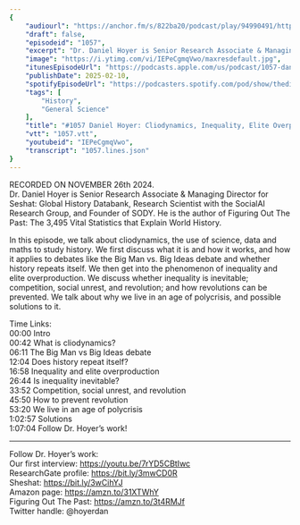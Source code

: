 ```yaml
---
{
	"audiourl": "https://anchor.fm/s/822ba20/podcast/play/94990491/https%3A%2F%2Fd3ctxlq1ktw2nl.cloudfront.net%2Fstaging%2F2024-10-26%2F3eec68db-bf0d-d5bc-2996-2b67caf6d591.m4a",
	"draft": false,
	"episodeid": "1057",
	"excerpt": "Dr. Daniel Hoyer is Senior Research Associate & Managing Director for Seshat: Global History Databank, Research Scientist with the SocialAI Research Group, and Founder of SODY. He is the author of Figuring Out The Past: The 3,495 Vital Statistics that Explain World History.",
	"image": "https://i.ytimg.com/vi/IEPeCgmqVwo/maxresdefault.jpg",
	"itunesEpisodeUrl": "https://podcasts.apple.com/us/podcast/1057-daniel-hoyer-cliodynamics-inequality-elite-overproduction/id1451347236?i=1000690907275&uo=4",
	"publishDate": 2025-02-10,
	"spotifyEpisodeUrl": "https://podcasters.spotify.com/pod/show/thedissenter/episodes/1057-Daniel-Hoyer-Cliodynamics--Inequality--Elite-Overproduction--and-Revolution-e2rhcmr",
	"tags": [
		"History",
		"General Science"
	],
	"title": "#1057 Daniel Hoyer: Cliodynamics, Inequality, Elite Overproduction, and Revolution",
	"vtt": "1057.vtt",
	"youtubeid": "IEPeCgmqVwo",
	"transcript": "1057.lines.json"
}
---
```

RECORDED ON NOVEMBER 26th 2024.  
Dr. Daniel Hoyer is Senior Research Associate & Managing Director for Seshat: Global History Databank, Research Scientist with the SocialAI Research Group, and Founder of SODY. He is the author of Figuring Out The Past: The 3,495 Vital Statistics that Explain World History.

In this episode, we talk about cliodynamics, the use of science, data and maths to study history. We first discuss what it is and how it works, and how it applies to debates like the Big Man vs. Big Ideas debate and whether history repeats itself. We then get into the phenomenon of inequality and elite overproduction. We discuss whether inequality is inevitable; competition, social unrest, and revolution; and how revolutions can be prevented. We talk about why we live in an age of polycrisis, and possible solutions to it.

Time Links:  
<time>00:00</time> Intro  
<time>00:42</time> What is cliodynamics?  
<time>06:11</time> The Big Man vs Big Ideas debate  
<time>12:04</time> Does history repeat itself?  
<time>16:58</time> Inequality and elite overproduction  
<time>26:44</time> Is inequality inevitable?  
<time>33:52</time> Competition, social unrest, and revolution  
<time>45:50</time> How to prevent revolution  
<time>53:20</time> We live in an age of polycrisis  
<time>1:02:57</time> Solutions  
<time>1:07:04</time> Follow Dr. Hoyer’s work!

---

Follow Dr. Hoyer’s work:  
Our first interview: https://youtu.be/7rYD5CBtIwc  
ResearchGate profile: https://bit.ly/3mwCD0R  
Sheshat: https://bit.ly/3wCihYJ  
Amazon page: https://amzn.to/31XTWhY  
Figuring Out The Past: https://amzn.to/3t4RMJf  
Twitter handle: @hoyerdan
